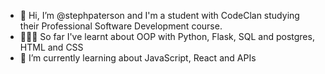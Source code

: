 - 👋 Hi, I’m @stephpaterson and I'm a student with CodeClan studying their Professional Software Development course.
- 👩🏻‍💻 So far I've learnt about OOP with Python, Flask, SQL and postgres, HTML and CSS
- 🌱 I’m currently learning about JavaScript, React and APIs

<!---
stephpaterson/stephpaterson is a ✨ special ✨ repository because its `README.md` (this file) appears on your GitHub profile.
You can click the Preview link to take a look at your changes.
--->
